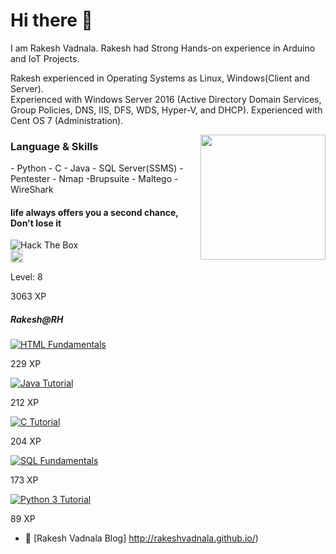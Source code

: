 <h1 align="Left"> Hi there 👋 </h1>
<p align="centre"> I am Rakesh Vadnala. Rakesh had Strong Hands-on experience in Arduino and IoT Projects.</p>

   <p align="left">Rakesh experienced in Operating Systems as Linux, Windows(Client and Server).</br> Experienced with Windows Server 2016 (Active Directory Domain Services, Group Policies, DNS, IIS, DFS, WDS, Hyper-V, and DHCP). Experienced with Cent OS 7 (Administration).
   </p>
<img align="right" src="https://avatars.sololearn.com/8acbfd1a-9689-4d80-90ee-6a73d8e23dee.jpg" height="200" width="200" >

<h3 align="left"> Language & Skills </h3>
- Python
- C
- Java
- SQL Server(SSMS)
- Pentester 
- Nmap
-Brupsuite
- Maltego
- WireShark

<h4 align="Left">life always offers you a second chance, Don't lose it</h4>

<img src="http://www.hackthebox.eu/badge/image/146863" alt="Hack The Box">

<div class="Sololearn">
<img src="https://api.sololearn.com/Uploads/Avatars/1170667.jpg" alt="Rakesh@RH" height="20" width="20">
   <p>Level: 8</p><p> 3063 XP</p>
   <h5 class="name ">
         Rakesh@RH
    </h5>
<div class="userCourses">
<div class="courseWrapper">
<div class="chart" data-percent="100" data-size="60" data-line="3">

<canvas height="60" width="60"></canvas></div>
<a href="/Profile/1170667/HTML" class="course" title="HTML Fundamentals">
<img src="/Icons/Courses/1014.png" alt="HTML Fundamentals">
</a>
<p class="courseXp">229 XP</p>
</div>
<div class="courseWrapper">
<div class="chart" data-percent="100" data-size="60" data-line="3">

<canvas height="60" width="60"></canvas></div>
<a href="/Profile/1170667/Java" class="course" title="Java Tutorial">
<img src="/Icons/Courses/1068.png" alt="Java Tutorial">
</a>
<p class="courseXp">212 XP</p>
</div>
<div class="courseWrapper">
<div class="chart" data-percent="100" data-size="60" data-line="3">

<canvas height="60" width="60"></canvas></div>
<a href="/Profile/1170667/C" class="course" title="C Tutorial">
<img src="/Icons/Courses/1089.png" alt="C Tutorial">
</a>
<p class="courseXp">204 XP</p>
</div>
<div class="courseWrapper">
<div class="chart" data-percent="100" data-size="60" data-line="3">

<canvas height="60" width="60"></canvas></div>
<a href="/Profile/1170667/SQL" class="course" title="SQL Fundamentals">
<img src="/Icons/Courses/1060.png" alt="SQL Fundamentals">
</a>
<p class="courseXp">173 XP</p>
</div>
<div class="courseWrapper">
<div class="chart" data-percent="20.4545454545" data-size="60" data-line="3">

<canvas height="60" width="60"></canvas></div>
<a href="/Profile/1170667/Python" class="course" title="Python 3 Tutorial">
<img src="/Icons/Courses/1073.png" alt="Python 3 Tutorial">
</a>
<p class="courseXp">89 XP</p>
</div>


- 📝 [Rakesh Vadnala Blog] http://rakeshvadnala.github.io/)
